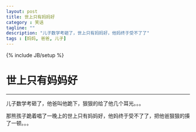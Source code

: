 ```yaml
---
layout: post
title: 世上只有妈妈好
category : 笑话
tagline: ""
description: "儿子数学考砸了，世上只有妈妈好，他妈终于受不了了"
tags : [妈妈, 爸爸, 儿子]
---
```

{% include JB/setup %}
# 世上只有妈妈好
---
儿子数学考砸了，他爸叫他跪下，狠狠的给了他几个耳光。。。
<!--break-->
那熊孩子跪着唱了一晚上的世上只有妈妈好，他妈终于受不了了，把他爸狠狠的揍了一顿。。。

